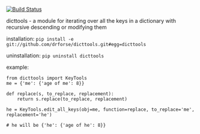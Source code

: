 [![Build Status](https://travis-ci.com/drforse/dicttools.svg?branch=master)](https://travis-ci.com/drforse/dicttools)

dicttools - a module for iterating over all the keys in a dictionary with recursive descending or modifying them


installation:
    `pip install -e git://github.com/drforse/dicttools.git#egg=dicttools`
    
uninstallation:
    `pip uninstall dicttools`

example:

    from dicttools import KeyTools
    me = {'me': {'age of me': 8}}
    
    def replace(s, to_replace, replacement):
        return s.replace(to_replace, replacement)
    
    he = KeyTools.edit_all_keys(obj=me, function=replace, to_replace='me', replacement='he')
    
    # he will be {'he': {'age of he': 8}}
